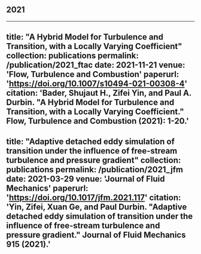 ## 2021
---
title: "A Hybrid Model for Turbulence and Transition, with a Locally Varying Coefficient"
collection: publications
permalink: /publication/2021_ftac
date: 2021-11-21
venue: 'Flow, Turbulence and Combustion'
paperurl: 'https://doi.org/10.1007/s10494-021-00308-4'
citation: 'Bader, Shujaut H., Zifei Yin, and Paul A. Durbin. "A Hybrid Model for Turbulence and Transition, with a Locally Varying Coefficient." Flow, Turbulence and Combustion (2021): 1-20.'
---
title: "Adaptive detached eddy simulation of transition under the influence of free-stream turbulence and pressure gradient"
collection: publications
permalink: /publication/2021_jfm
date: 2021-03-29
venue: 'Journal of Fluid Mechanics'
paperurl: 'https://doi.org/10.1017/jfm.2021.117'
citation: 'Yin, Zifei, Xuan Ge, and Paul Durbin. "Adaptive detached eddy simulation of transition under the influence of free-stream turbulence and pressure gradient." Journal of Fluid Mechanics 915 (2021).'
---

